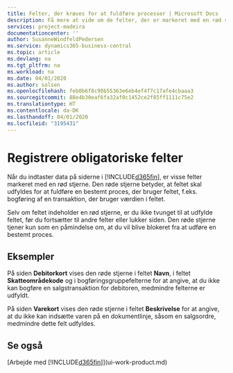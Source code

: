 ```yaml
---
title: Felter, der kræves for at fuldføre processer | Microsoft Docs
description: Få mere at vide om de felter, der er markeret med en rød stjerne, som angiver, at de er obligatoriske og skal udfyldes for at udføre en proces.
services: project-madeira
documentationcenter: ''
author: SusanneWindfeldPedersen
ms.service: dynamics365-business-central
ms.topic: article
ms.devlang: na
ms.tgt_pltfrm: na
ms.workload: na
ms.date: 04/01/2020
ms.author: solsen
ms.openlocfilehash: feb0b6f8c90b55363e6eb4ef4f7c17afe4cbaaa3
ms.sourcegitcommit: 88e4b30eaf6fa32af0c1452ce2f85ff1111c75e2
ms.translationtype: HT
ms.contentlocale: da-DK
ms.lasthandoff: 04/01/2020
ms.locfileid: "3195431"
---
```

# <a name="detecting-mandatory-fields"></a>Registrere obligatoriske felter
Når du indtaster data på siderne i [!INCLUDE[d365fin](includes/d365fin_md.md)], er visse felter markeret med en rød stjerne. Den røde stjerne betyder, at feltet skal udfyldes for at fuldføre en bestemt proces, der bruger feltet, f.eks. bogføring af en transaktion, der bruger værdien i feltet.

Selv om feltet indeholder en rød stjerne, er du ikke tvunget til at udfylde feltet, før du fortsætter til andre felter eller lukker siden. Den røde stjerne tjener kun som en påmindelse om, at du vil blive blokeret fra at udføre en bestemt proces.

## <a name="examples"></a>Eksempler
På siden **Debitorkort** vises den røde stjerne i feltet **Navn**, i feltet **Skatteområdekode** og i bogføringsgruppefelterne for at angive, at du ikke kan bogføre en salgstransaktion for debitoren, medmindre felterne er udfyldt.

På siden **Varekort** vises den røde stjerne i feltet **Beskrivelse** for at angive, at du ikke kan indsætte varen på en dokumentlinje, såsom en salgsordre, medmindre dette felt udfyldes.

## <a name="see-also"></a>Se også
[Arbejde med [!INCLUDE[d365fin](includes/d365fin_md.md)]](ui-work-product.md)
